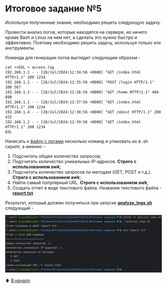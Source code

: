 # Итоговое задание №5
Используя полученные знания, необходимо решить следующую задачу.

Провести анализ логов, которые находятся на сервере, но ничего кроме Bash и Linux на нем нет, а сделать это нужно быстро и эффективно. Поэтому необходимо решить задачу, используя только эти инструменты.

Команда для генерации логов выглядит следующим образом -
```
cat <<EOL > access.log
192.168.1.1 - - [28/Jul/2024:12:34:56 +0000] "GET /index.html HTTP/1.1" 200 1234
192.168.1.2 - - [28/Jul/2024:12:35:56 +0000] "POST /login HTTP/1.1" 200 567
192.168.1.3 - - [28/Jul/2024:12:36:56 +0000] "GET /home HTTP/1.1" 404 890
192.168.1.1 - - [28/Jul/2024:12:37:56 +0000] "GET /index.html HTTP/1.1" 200 1234
192.168.1.4 - - [28/Jul/2024:12:38:56 +0000] "GET /about HTTP/1.1" 200 432
192.168.1.2 - - [28/Jul/2024:12:39:56 +0000] "GET /index.html HTTP/1.1" 200 1234
EOL
```
Написать к [файлу с логами](access.log) несколько команд и упаковать их в .sh скрипт, а именно -
1. Подсчитать общее количество запросов;
2. Подсчитать количество уникальных IP-адресов. **Строго с использованием awk**;
3. Подсчитать количество запросов по методам (GET, POST и т.д.). **Строго с использованием awk**;
4. Найти самый популярный URL. **Строго с использованием awk**;
5. Создать отчет в виде текстового файла. Название текстового файла - [**report.txt**](report.txt).

Результат, который должен получиться при запуске [**analyze_logs.sh**](analyze_logs.sh) следующий -

![Cкриншот_терминала.png](Cкриншот_терминала.png)

:arrow_up: [В начало](#итоговое-задание-5)
